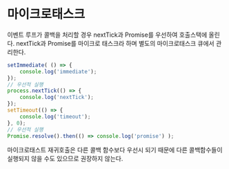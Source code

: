 # 마이크로태스크

이벤트 루프가 콜백을 처리할 경우  nextTick과 Promise를 우선하여 호출스택에 올린다. nextTick과 Promise를 마이크로 태스크라 하며 별도의 마이크로태스크 큐에서 관리한다.

~~~javascript
setImmediate( () => {
    console.log('immediate');
});
// 우선적 실행
process.nextTick(() => { 
    console.log('nextTick');
});  
setTimeout(() => {
    console.log('timeout');
}, 0);
// 우선적 실행
Promise.resolve().then(() => console.log('promise') );
~~~

마이크로태스트 재귀호출은 다른 콜백 함수보다 우선시 되기 때문에 다른 콜백함수들이 실행되지 않을 수도 있으므로 권장하지 않는다.

